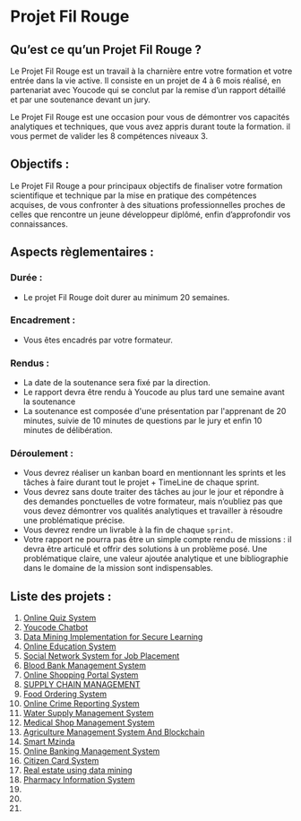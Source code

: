 # Projet Fil Rouge

## Qu’est ce qu’un Projet Fil Rouge ?
Le Projet Fil Rouge est un travail à la charnière entre votre formation
et votre entrée dans la vie active. Il consiste en un projet de 4 à 6 mois
réalisé, en partenariat avec Youcode qui se conclut par la remise d’un rapport détaillé et par une soutenance devant un jury.

Le Projet Fil Rouge est une occasion pour vous de démontrer vos capacités analytiques et techniques, que vous avez appris durant toute la formation. il vous permet de valider les 8 compétences niveaux 3.

## Objectifs :
Le Projet Fil Rouge a pour principaux objectifs de finaliser votre formation scientifique et technique par la mise en pratique des compétences acquises, de vous confronter à des situations professionnelles proches de celles que rencontre un jeune développeur diplômé, enfin d’approfondir vos connaissances.

## Aspects règlementaires : 

### Durée :
* Le projet Fil Rouge doit durer au minimum 20 semaines.

### Encadrement :
* Vous êtes encadrés par votre formateur.

### Rendus :
* La date de la soutenance sera fixé par la direction.
* Le rapport devra être rendu à Youcode au plus tard une semaine avant la soutenance
* La soutenance est composée d'une présentation par l'apprenant de 20 minutes, suivie de 10 minutes de questions par le jury et enfin 10 minutes de délibération.

### Déroulement :
* Vous devrez réaliser un kanban board en mentionnant les sprints et les tâches à faire durant tout le projet + TimeLine de chaque sprint.
* Vous devrez sans doute traiter des tâches au jour le jour et répondre à des demandes ponctuelles de votre formateur, mais n’oubliez pas que vous devez démontrer vos qualités analytiques et travailler à résoudre une problématique précise.
* Vous devrez rendre un livrable à la fin de chaque ``sprint``.
* Votre rapport ne pourra pas être un simple compte rendu de missions : il devra être articulé et offrir des solutions à un problème posé. Une problématique claire, une valeur ajoutée analytique et une bibliographie dans le domaine de la mission sont indispensables.

## Liste des projets : 

01. [Online Quiz System](https://github.com/Babylon-Youcode/Projet-Fil-Rouge/tree/main/Projet_01)
02. [Youcode Chatbot](https://github.com/Babylon-Youcode/Projet-Fil-Rouge/tree/main/Projet_02)
03. [Data Mining Implementation for Secure Learning](https://github.com/Babylon-Youcode/Projet-Fil-Rouge/tree/main/Projet_03)
04. [Online Education System](https://github.com/Babylon-Youcode/Projet-Fil-Rouge/tree/main/Projet_04)
05. [Social Network System for Job Placement](https://github.com/Babylon-Youcode/Projet-Fil-Rouge/tree/main/Projet_05)
06. [Blood Bank Management System](https://github.com/Babylon-Youcode/Projet-Fil-Rouge/tree/main/Projet_06)
07. [Online Shopping Portal System](https://github.com/Babylon-Youcode/Projet-Fil-Rouge/tree/main/Projet_07)
08. [SUPPLY CHAIN MANAGEMENT](https://github.com/Babylon-Youcode/Projet-Fil-Rouge/tree/main/Projet_08)
09. [Food Ordering System](https://github.com/Babylon-Youcode/Projet-Fil-Rouge/tree/main/Projet_09)
10. [Online Crime Reporting System](https://github.com/Babylon-Youcode/Projet-Fil-Rouge/tree/main/Projet_10)
11. [Water Supply Management System](https://github.com/Babylon-Youcode/Projet-Fil-Rouge/tree/main/Projet_11)
12. [Medical Shop Management System](https://github.com/Babylon-Youcode/Projet-Fil-Rouge/tree/main/Projet_12)
13. [Agriculture Management System And Blockchain](https://github.com/Babylon-Youcode/Projet-Fil-Rouge/tree/main/Projet_13)
14. [Smart Mzinda](https://github.com/Babylon-Youcode/Projet-Fil-Rouge/tree/main/Projet_14)
15. [Online Banking Management System](https://github.com/Babylon-Youcode/Projet-Fil-Rouge/tree/main/Projet_15)
16. [Citizen Card System](https://github.com/Babylon-Youcode/Projet-Fil-Rouge/tree/main/Projet_16)
17. [Real estate using data mining](https://github.com/Babylon-Youcode/Projet-Fil-Rouge/tree/main/Projet_17)
18. [Pharmacy Information System](https://github.com/Babylon-Youcode/Projet-Fil-Rouge/tree/main/Projet_18)
19. 
20. 
21. 

